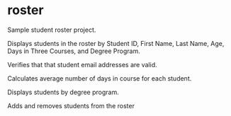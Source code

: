 # roster
Sample student roster project.

Displays students in the roster by Student ID, First Name, Last Name, Age, Days in Three Courses, and Degree Program.

Verifies that that student email addresses are valid.

Calculates average number of days in course for each student.

Displays students by degree program.

Adds and removes students from the roster
